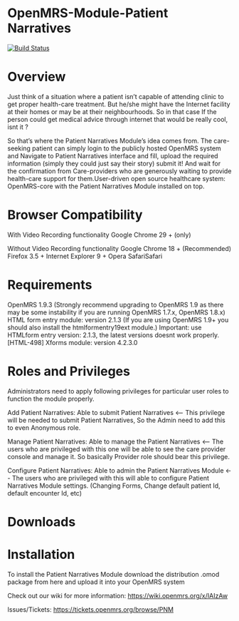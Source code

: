 OpenMRS-Module-Patient Narratives
================================

[![Build Status](https://travis-ci.org/openmrs/openmrs-module-patientnarratives.png?branch=master)](https://travis-ci.org/openmrs/openmrs-module-patientnarratives)

Overview
========

Just  think of a situation where a patient isn’t capable of attending clinic  to get proper health-care treatment. But he/she might have the Internet  facility at their homes or may be at their neighbourhoods. So in that  case If the person could get medical advice through internet that would  be really cool, isnt it ?
 
So  that’s where the Patient Narratives Module’s idea comes from. The  care-seeking patient can simply login to the publicly hosted OpenMRS  system and Navigate to Patient Narratives interface and fill, upload the  required information (simply they could just say their story) submit  it! And wait for the confirmation from Care-providers who are generously  waiting to provide health-care support for them.User-driven open source healthcare system: OpenMRS-core with the Patient Narratives Module installed on top.


Browser Compatibility
=====================

With Video Recording functionality
Google Chrome 29 + (only)

Without Video Recording functionality
Google Chrome 18 + (Recommended)
Firefox 3.5 +
Internet Explorer 9 +
Opera
SafariSafari


Requirements
============

OpenMRS 1.9.3 (Strongly recommend upgrading to OpenMRS 1.9 as there may be some instability if you are running OpenMRS 1.7.x, OpenMRS 1.8.x)
HTML form entry module: version 2.1.3 (If you are using OpenMRS 1.9+ you should also install the htmlformentry19ext module.)
Important: use HTMLform entry version: 2.1.3, the latest versions doesnt work properly. [HTML-498]
Xforms module: version 4.2.3.0

Roles and Privileges
====================

Administrators need to apply following privileges for particular user roles to function the module properly.

Add Patient Narratives: Able to submit Patient Narratives <-- This privilege will be needed to submit Patient Narratives, So the Admin need to add this to even Anonymous role.

Manage Patient Narratives: Able to manage the Patient Narratives <-- The users who are privileged with this one will be able to see the care provider console and manage it. So basically Provider role should bear this privilege.

Configure Patient Narratives: Able to admin the Patient Narratives Module <-- The users who are privileged with this will able to configure Patient Narratives Module settings. (Changing Forms, Change default patient Id, default encounter Id, etc)

Downloads
=========
Installation
============

To install the Patient Narratives Module download the distribution .omod package from here and upload it into your OpenMRS system


Check out our wiki for more information: https://wiki.openmrs.org/x/IAIzAw

Issues/Tickets: https://tickets.openmrs.org/browse/PNM
